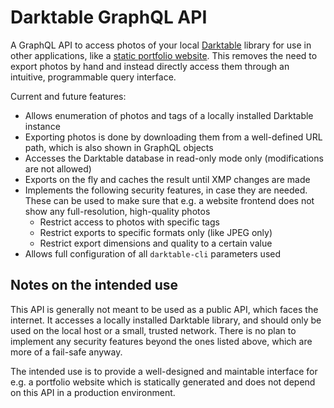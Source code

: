 # Darktable GraphQL API

A GraphQL API to access photos of your local
[Darktable](https://www.darktable.org/) library for use in other applications,
like a [static portfolio website](https://github.com/jonasberge/darktable-portfolio).
This removes the need to export photos by hand
and instead directly access them through an intuitive, programmable query interface.

Current and future features:
- Allows enumeration of photos and tags of a locally installed Darktable instance
- Exporting photos is done by downloading them from a well-defined URL path,
which is also shown in GraphQL objects
- Accesses the Darktable database in read-only mode only (modifications are not allowed)
- Exports on the fly and caches the result until XMP changes are made
- Implements the following security features, in case they are needed.
These can be used to make sure that e.g. a website frontend does not
show any full-resolution, high-quality photos
    - Restrict access to photos with specific tags
    - Restrict exports to specific formats only (like JPEG only)
    - Restrict export dimensions and quality to a certain value
- Allows full configuration of all `darktable-cli` parameters used

## Notes on the intended use

This API is generally not meant to be used as a public API,
which faces the internet.
It accesses a locally installed Darktable library,
and should only be used on the local host or a small, trusted network.
There is no plan to implement any security features
beyond the ones listed above,
which are more of a fail-safe anyway.

The intended use is to provide a well-designed and maintable interface
for e.g. a portfolio website which is statically generated
and does not depend on this API in a production environment.

